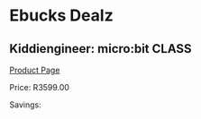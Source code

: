
# Ebucks Dealz
## Kiddiengineer: micro:bit CLASS
[Product Page](https://www.ebucks.com/web/shop/productSelected.do?prodId=1190782572&catId=1190841123)

Price: R3599.00

Savings: 


	
